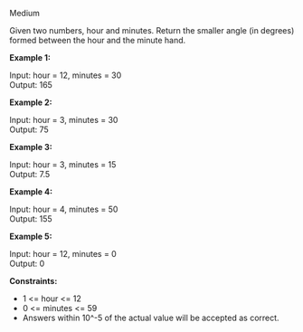 Medium

Given two numbers, hour and minutes. Return the smaller angle (in degrees) formed between the hour and the minute hand.

 

**Example 1:**



Input: hour = 12, minutes = 30  
Output: 165

**Example 2:**



Input: hour = 3, minutes = 30  
Output: 75

**Example 3:**



Input: hour = 3, minutes = 15  
Output: 7.5

**Example 4:**

Input: hour = 4, minutes = 50  
Output: 155

**Example 5:**

Input: hour = 12, minutes = 0  
Output: 0
 

**Constraints:**

- 1 <= hour <= 12
- 0 <= minutes <= 59
- Answers within 10^-5 of the actual value will be accepted as correct.
